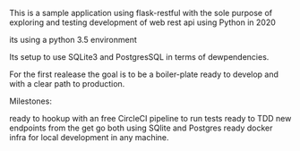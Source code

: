 This is a sample application using flask-restful with the sole purpose of exploring and testing development of web rest api using Python in 2020

its using a python 3.5 environment

Its setup to use SQLite3 and PostgresSQL in terms of dewpendencies.

For the first realease the goal is to be a boiler-plate ready to develop and with a clear path to production.

Milestones:

ready to hookup with an free CircleCI pipeline to run tests
ready to TDD new endpoints from the get go both using SQlite and Postgres
ready docker infra for local development in any machine.
